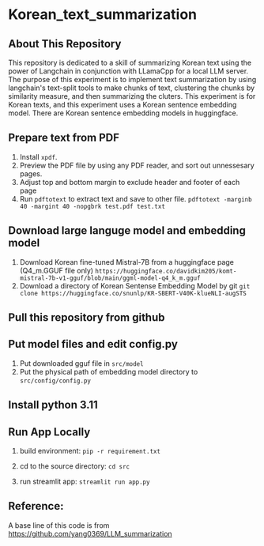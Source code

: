 # Korean_text_summarization

## About This Repository
This repository is dedicated to a skill of summarizing Korean text using the power of Langchain in conjunction with LLamaCpp for a local LLM server.
The purpose of this experiment is to implement text summarization by using langchain's text-split tools to make chunks of text, clustering the chunks by similarity measure, and then summarizing the cluters. This experiment is for Korean texts, and this experiment uses a Korean sentence embedding model. There are Korean sentence embedding models in huggingface.

## Prepare text from PDF
1. Install `xpdf`.
2. Preview the PDF file by using any PDF reader, and sort out unnessesary pages.
3. Adjust top and bottom margin to exclude header and footer of each page
4. Run `pdftotext` to extract text and save to other file.
`pdftotext -marginb 40 -margint 40 -nopgbrk test.pdf test.txt`

## Download large languge model and embedding model
1. Download Korean fine-tuned Mistral-7B from a huggingface page (Q4_m.GGUF file only)
`https://huggingface.co/davidkim205/komt-mistral-7b-v1-gguf/blob/main/ggml-model-q4_k_m.gguf`
2. Download a directory of Korean Sentense Embedding Model by git
`git clone https://huggingface.co/snunlp/KR-SBERT-V40K-klueNLI-augSTS`

## Pull this repository from github

## Put model files and edit config.py
1. Put downloaded gguf file in `src/model`
2. Put the physical path of embedding model directory to `src/config/config.py`

## Install python 3.11

## Run App Locally
1. build environment:
`pip -r requirement.txt`

2. cd to the source directory:
`cd src`

3. run streamlit app:
`streamlit run app.py`

## Reference:
A base line of this code is from
https://github.com/yang0369/LLM_summarization